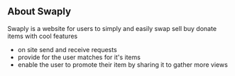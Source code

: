 
## About Swaply
Swaply is a website for users to simply and easily swap sell buy donate items with cool features

- on site send and receive requests 
- provide for the user matches for it's items 
- enable the user to promote their item by sharing it to gather more views
